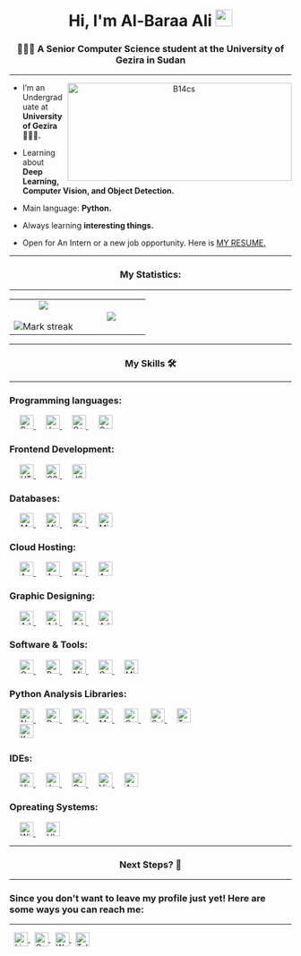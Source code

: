 <h1 align="center">Hi, I'm Al-Baraa Ali
	<img src="https://media.giphy.com/media/hvRJCLFzcasrR4ia7z/giphy.gif" width="30">
</h1>
<h3 align="center">
    👨🏽‍🎓 A Senior Computer Science student at the University of Gezira in Sudan
</h3>

---

<a align="center" href="https://www.linkedin.com/in/b14-cs/">
    <img align="right" height="175" width="400" alt="B14cs" src="https://readme-typing-svg.herokuapp.com?lines=Computer+Science+Student;Data+Analyst;Business+Intelligence+Developer;DS%20|%20AI%20|%20ML%20Enthusiastic;Always%20learning%20new%20things&center=true&width=380&height=45">
</a>

<p>

- I’m an Undergraduate at **University of Gezira 👨🏽‍🎓.**

- Learning about **Deep Learning, Computer Vision, and Object Detection.**

- Main language: **Python.**

- Always learning **interesting things.**

- Open for An Intern or a new job opportunity. Here is 
    <a href="https://drive.google.com/file/d/1qRurPoeckXCZvaNF1_EMnNM2Po0GNlW_/view?usp=sharing">MY RESUME.</a>
</p>

---

<h3 align="center">My Statistics:</h3>

---

<table align="center">
<tr border="none">
<td width="50%" align="center">
  
  <img align="center" src="https://github-readme-stats.vercel.app/api?username=B14cs&theme=dark&show_icons=true&count_private=true" />
  <br></br>
  <img title="🔥 Get streak stats for your profile at git.io/streak-stats" alt="Mark streak" src="https://github-readme-streak-stats.herokuapp.com/?user=B14cs&theme=dark&hide_border=false" /> 
</td>
<td width="50%" align="center">

  <img align="center" src="https://github-readme-stats.anuraghazra1.vercel.app/api/top-langs/?username=B14cs&theme=dark&hide_border=false&no-bg=true&no-frame=true&langs_count=10"/>
  
  </td>
</tr>
</table>

---

<h3 align="center">My Skills 🛠️</h3>

---

<h3>Programming languages:</h3>

<p align="left"> 
  &emsp;
  <a href="https://www.python.org">
    <img height="25" alt="Python" src="https://img.shields.io/badge/Python%20-%2314354C.svg?logo=python&logoColor=white">
  </a>
  &emsp;
  <a href="https://www.java.com"> 
    <img height="25" alt="Java" src="https://img.shields.io/badge/Java-ED8B00.svg?logo=java&logoColor=white">
  </a>
  &emsp;
  <a href="https://www.w3schools.com/cpp/"> 
    <img height="25" alt="C++" src="https://img.shields.io/badge/C++%20-%2300599C.svg?logo=c%2B%2B&logoColor=white">
  </a>
  &emsp;
  <a href="https://learn.microsoft.com/en-us/dotnet/visual-basic/"> 
    <img height="25" alt="C++" src="https://img.shields.io/badge/Visual%20Basic-512BD4.svg?logo=visualbasic&logoColor=white">
  </a>
</p>

<h3>Frontend Development:</h3>

<p align="left"> 
  &emsp; 
  <a href="https://www.w3.org/html/"> 
   <img height="25" alt="HTML" src="https://img.shields.io/badge/HTML%20-%23E34F26.svg?logo=html5&logoColor=white">
  </a>   
  &emsp;
  <a href="https://www.w3schools.com/css/">
    <img height="25" alt="CSS" src="https://img.shields.io/badge/CSS%20-%231572B6.svg?logo=css3&logoColor=white">
  </a>
  &emsp;
  <a href="https://www.w3schools.com/js/">
    <img height="25" alt="JS" src="https://img.shields.io/badge/JS-F7DF1E.svg?logo=javascript&logoColor=white">
  </a>
</p>

<h3>Databases:</h3>

<p align="left">
  &emsp;
    <a href="https://www.mysql.com/">
        <img height="25" alt="MySQL" src="https://img.shields.io/badge/MySQL-316192.svg?logo=mysql&logoColor=white">
    </a>
  &emsp;
    <a href="https://learn.microsoft.com/en-us/sql/ssms/sql-server-management-studio-ssms?view=sql-server-ver16">
        <img height="25" alt="Microsoft sql server" src ="https://img.shields.io/badge/Microsoft%20SQL%20Server-CC2927?logo=microsoftsqlserver&logoColor=white">
    </a>
  &emsp;
    <a href="https://www.postgresql.org/">
        <img height="25" alt="PostgreSQL" src ="https://img.shields.io/badge/PostgreSQL-316192.svg?logo=postgresql&logoColor=white">
    </a>
  &emsp;
    <a href="https://www.microsoft.com/en-us/microsoft-365/access">
        <img height="25" alt="Microsoft Access" src ="https://img.shields.io/badge/MS%20Access-A4373A?logo=microsoftaccess&logoColor=white">
    </a>
 </p>

<h3>Cloud Hosting:</h3>

<p align="left">
  &emsp;
    <a href="https://aws.amazon.com/">
        <img height="25" alt="Amazon AWS" src="https://img.shields.io/badge/Amazon%20AWS-232F3E?logo=amazon-aws&logoColor=white">
    </a>
  &emsp;
    <a href="https://aws.amazon.com/ec2/">
        <img height="25" alt="Amazon EC2" src="https://img.shields.io/badge/Amazon%20EC2-FF9900?logo=amazonec2&logoColor=white">
    </a>
  &emsp;
    <a href="https://aws.amazon.com/s3/">
        <img height="25" alt="Amazon S3" src="https://img.shields.io/badge/Amazon%20S3-569A31?logo=amazons3&logoColor=white">
    </a>
  &emsp;
    <a href="https://aws.amazon.com/rds/">
        <img height="25" alt="Amazon RDS" src="https://img.shields.io/badge/Amazon%20RDS-527FFF?logo=amazonrds&logoColor=white">
    </a>
 </p>

<h3>Graphic Designing:</h3>

<p align="left">
  &emsp;
   <a href="https://www.adobe.com/in/products/photoshop.html">
    <img height="25" alt="Adobe Photoshop" src="https://img.shields.io/badge/Photoshop-001E36?logo=Adobe-Photoshop&logoColor=white"/>
  </a>
  &emsp;
   <a href="https://www.adobe.com/in/products/illustrator.html">
    <img height="25" alt="Adobe Illustrator" src="https://img.shields.io/badge/Illustrator-%23FF9A00.svg?logo=adobephotoshop&logoColor=white"/>
  </a>
  &emsp;
   <a href="https://www.adobe.com/in/products/xd.html">
    <img height="25" alt="Adobe XD" src="https://img.shields.io/badge/Adobe%20XD-FF26BE?logo=Adobe-XD&logoColor=white"/>
  </a>
  &emsp;
  <a href="https://www.adobe.com/in/products/premiere.html"> 
   <img height="25" alt="Adobe Premiere Pro" src="https://img.shields.io/badge/Premiere%20Pro-511362.svg?logo=adobepremierepro&logoColor=white"/>
  </a>
 </p>

<h3>Software & Tools:</h3>
<p align="left">
  &emsp;
    <a href="https://opencv.org/">
        <img height="25" alt="OpenCV" src="https://img.shields.io/badge/OpenCV-5C3EE8?&logo=opencv&logoColor=white">
    </a>
  &emsp;
    <a href="https://www.microsoft.com/en-us/power-platform/products/power-bi">
        <img height="25" alt="Power BI" src="https://img.shields.io/badge/Power%20BI-F6C915?&logo=powerbi&logoColor=white">
    </a>
  &emsp;
    <a href="https://www.microsoft.com/en-us/microsoft-365/excel">
        <img height="25" alt="Microsoft Excel" src="https://img.shields.io/badge/Microsoft%20Excel-217346?logo=microsoft-excel&logoColor=white">
    </a>
  &emsp;
    <a href="https://docs.google.com/spreadsheets/u/0/">
        <img height="25" alt="Google Sheets" src="https://img.shields.io/badge/Google%20Sheets%20-%2334A853.svg?logo=google%20sheets&logoColor=white">
    </a>
  &emsp;
    <a href="https://www.microsoft.com/en-us/microsoft-365/powerpoint">
        <img height="25" alt="Microsoft PowerPoint" src="https://img.shields.io/badge/Microsoft%20PowerPoint-B7472A?logo=microsoft-powerpoint&logoColor=white">
    </a>
</p>

<h3>Python Analysis Libraries:</h3>
<p align="left">
  &emsp;
    <a href="https://numpy.org/">
        <img height="25" alt="Numpy" src="https://img.shields.io/badge/Numpy-013243.svg?logo=numpy&logoColor=white">
    </a>
  &emsp;
    <a href="https://pandas.pydata.org/">
        <img height="25" alt="Pandas" src="https://img.shields.io/badge/Pandas-150458.svg?logo=pandas&logoColor=white">
    </a>
  &emsp;
    <a href="https://scipy.org/">
        <img height="25" alt="Scipy" src="https://img.shields.io/badge/Scipy-8CAAE6.svg?logo=scipy&logoColor=white">
    </a>
  &emsp;
    <a href="https://matplotlib.org/">
        <img height="25" alt="Matplotlib" src="https://img.shields.io/badge/Matplotlib-013243.svg?logoColor=white">
    </a>
  &emsp;
    <a href="https://seaborn.pydata.org/">
        <img height="25" alt="Seaborn" src="https://img.shields.io/badge/Seaborn-013243.svg?logoColor=white">
    </a>
  &emsp;
    <a href="https://scikit-learn.org/">
        <img height="25" alt="Scikitlearn" src="https://img.shields.io/badge/Scikitlearn-F7931E.svg?logo=scikitlearn&logoColor=white">
    </a>
  &emsp;
    <a href="https://www.tensorflow.org/">
        <img height="25" alt="TensorFlow" src="https://img.shields.io/badge/TensorFlow-FF6F00.svg?logo=tensorflow&logoColor=white">
    </a>
    <br>
  &emsp;
    <a href="https://keras.io/">
        <img height="25" alt="Keras" src="https://img.shields.io/badge/Keras-D00000.svg?logo=keras&logoColor=white">
    </a>
</p>

<h3>IDEs:</h3>
<p align="left">
  &emsp;
    <a href="https://code.visualstudio.com/">
        <img height="25" alt="Visual Studio Code" src="https://img.shields.io/badge/Visual%20Studio%20Code-0078d7.svg?logo=visual-studio-code&logoColor=white">
    </a>
  &emsp;
    <a href="https://jupyter.org/">
        <img height="25" alt="Jupyter" src="https://img.shields.io/badge/Jupyter-%23F37626.svg?logo=Jupyter&logoColor=white">
    </a>
  &emsp;
    <a href="https://colab.google/">
        <img height="25" alt="Colab" src="https://img.shields.io/badge/Colab-F9AB00.svg?logo=google-colab&logoColor=white">
    </a>
  &emsp;
    <a href="https://visualstudio.microsoft.com/">
        <img height="25" alt="Visual Studio" src="https://img.shields.io/badge/Visual%20Studio-5C2D91.svg?logo=visualstudio&logoColor=white">
    </a>
  &emsp;
    <a href="https://netbeans.apache.org/front/main/index.html">
        <img height="25" alt="Apache Netbeans" src="https://img.shields.io/badge/Netbeans-1B6AC6.svg?logo=apachenetbeanside&logoColor=white">
    </a>
</p>

<h3>Opreating Systems:</h3>
<p align="left">
  &emsp;
    <a href="https://www.microsoft.com/en-us/windows?r=1">
        <img height="25" alt="Windows" src="https://img.shields.io/badge/windows-0078D6?logo=windows&logoColor=white">
    </a>
  &emsp;
    <a href="https://ubuntu.com/">
        <img height="25" alt="Ubuntu" src="https://img.shields.io/badge/Ubuntu-%23F37626.svg?logo=ubuntu&logoColor=white">
    </a>
</p>

---

<h3 align="center">Next Steps? 👣</h3>

---

<h3>
Since you don't want to leave my profile just yet! Here are some ways you can reach me:
</h3>

---

<p>
    &nbsp;
    <a href="https://www.linkedin.com/in/b14-cs/">
        <img align="center" height="25" src="https://img.shields.io/badge/linkedin-%230077B5.svg?&logo=linkedin&logoColor=white" alt="LinkedIn" />
    </a>
    &nbsp;
    <a href="mailto:mr.albra2@gmail.com">
        <img align="center" height="25" src="https://img.shields.io/badge/gmail-%23D14836.svg?&logo=gmail&logoColor=white" alt="Gmail"/>
    </a>
    &nbsp;
    <a href="https://wa.me/966550182382">
        <img align="center" height="25" src="https://img.shields.io/badge/WhatsApp-25D366.svg?logo=WhatsApp&logoColor=white" alt="Whatsapp" />
    </a>
    &nbsp;
    <a href="https://t.me/B14_cs">
        <img align="center" height="25" src="https://img.shields.io/badge/Telegram-%230077B5.svg?logo=telegram&logoColor=white" alt="Telegram" />
    </a>
    
</p>
